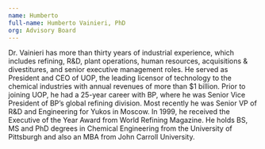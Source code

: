 ```yaml
---
name: Humberto
full-name: Humberto Vainieri, PhD
org: Advisory Board
---
```

  
Dr. Vainieri has more than thirty years of industrial experience, which includes refining, R&D, plant operations, human resources, acquisitions & divestitures, and senior executive management roles. He served as President and CEO of UOP, the leading licensor of technology to the chemical industries with annual revenues of more than $1 billion. Prior to joining UOP, he had a 25-year career with BP, where he was Senior Vice President of BP’s global refining division. Most recently he was Senior VP of R&D and Engineering for Yukos in Moscow. In 1999, he received the Executive of the Year Award from World Refining Magazine. He holds BS, MS and PhD degrees in Chemical Engineering from the University of Pittsburgh and also an MBA from John Carroll University. 
